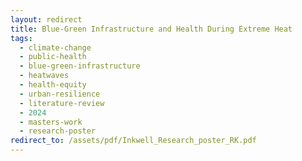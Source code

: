 ```yaml
---
layout: redirect
title: Blue-Green Infrastructure and Health During Extreme Heat
tags:
  - climate-change
  - public-health
  - blue-green-infrastructure
  - heatwaves
  - health-equity
  - urban-resilience
  - literature-review
  - 2024
  - masters-work
  - research-poster
redirect_to: /assets/pdf/Inkwell_Research_poster_RK.pdf
---
```

